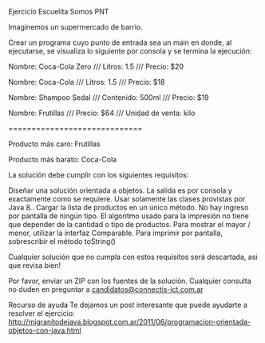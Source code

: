 Ejercicio Escuelita Somos PNT


Imaginemos un supermercado de barrio.


Crear un programa cuyo punto de entrada sea un main en donde, al ejecutarse, se visualiza lo siguiente por consola y se termina la ejecución:



Nombre: Coca-Cola Zero /// Litros: 1.5 /// Precio: $20

Nombre: Coca-Cola /// Litros: 1.5 /// Precio: $18

Nombre: Shampoo Sedal /// Contenido: 500ml /// Precio: $19

Nombre: Frutillas /// Precio: $64 /// Unidad de venta: kilo

=============================

Producto más caro: Frutillas

Producto más barato: Coca-Cola


La solución debe cumplir con los siguientes requisitos:

Diseñar una solución orientada a objetos.
La salida es por consola y exactamente como se requiere.
Usar solamente las clases provistas por Java 8..
Cargar la lista de productos en un único método. No hay ingreso por pantalla de ningún tipo.
El algoritmo usado para la impresión no tiene que depender de la cantidad o tipo de productos.
Para mostrar el mayor / menor, utilizar la interfaz Comparable.
Para imprimir por pantalla, sobrescribir el método toString()

Cualquier solución que no cumpla con estos requisitos será descartada, asi que revisa bien!


Por favor, enviar un ZIP con los fuentes de la solución. Cualquier consulta no duden en preguntar a candidatos@connectis-ict.com.ar


Recurso de ayuda
Te dejamos un post interesante que puede ayudarte a resolver el ejercicio: http://migranitodejava.blogspot.com.ar/2011/06/programacion-orientada-objetos-con-java.html
